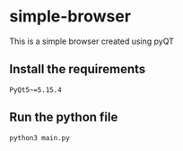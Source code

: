 # simple-browser
This is a simple browser created using pyQT

## Install the requirements
```
PyQt5~=5.15.4
```

## Run the python file
```
python3 main.py
```
